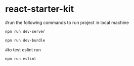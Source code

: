 # react-starter-kit

#run the following commands to run project in local machine

```bash
npm run dev-server
```

```bash
npm run dev-bundle
```

#to test eslint run

```bash
npm run eslint
```
